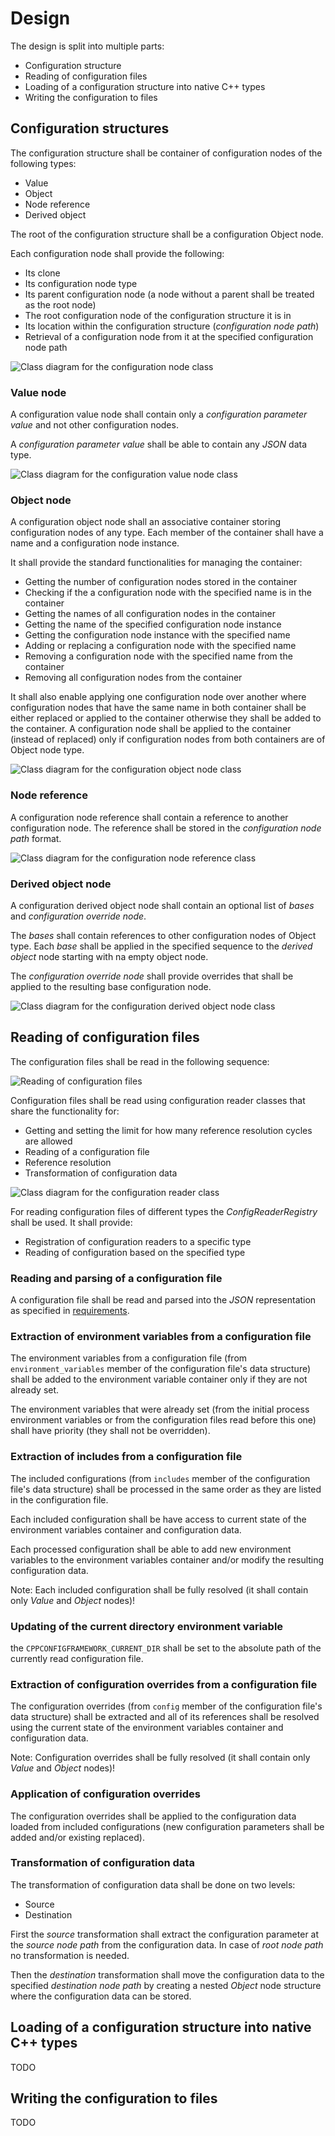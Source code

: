 # Design

The design is split into multiple parts:

* Configuration structure
* Reading of configuration files
* Loading of a configuration structure into native C++ types
* Writing the configuration to files


## Configuration structures

The configuration structure shall be container of configuration nodes of the following types:

* Value
* Object
* Node reference
* Derived object

The root of the configuration structure shall be a configuration Object node.

Each configuration node shall provide the following:

* Its clone
* Its configuration node type
* Its parent configuration node (a node without a parent shall be treated as the root node)
* The root configuration node of the configuration structure it is in
* Its location within the configuration structure (*configuration node path*)
* Retrieval of a configuration node from it at the specified configuration node path

![Class diagram for the configuration node class](Diagrams/ClassDiagrams/ConfigNode.svg "Class diagram for the configuration node class")


### Value node

A configuration value node shall contain only a *configuration parameter value* and not other configuration nodes.

A *configuration parameter value* shall be able to contain any *JSON* data type.

![Class diagram for the configuration value node class](Diagrams/ClassDiagrams/ConfigValueNode.svg "Class diagram for the configuration value node class")


### Object node

A configuration object node shall an associative container storing configuration nodes of any type. Each member of the container shall have a name and a configuration node instance.

It shall provide the standard functionalities for managing the container:

* Getting the number of configuration nodes stored in the container
* Checking if the a configuration node with the specified name is in the container
* Getting the names of all configuration nodes in the container
* Getting the name of the specified configuration node instance
* Getting the configuration node instance with the specified name
* Adding or replacing a configuration node with the specified name
* Removing a configuration node with the specified name from the container
* Removing all configuration nodes from the container

It shall also enable applying one configuration node over another where configuration nodes that have the same name in both container shall be either replaced or applied to the container otherwise they shall be added to the container. A configuration node shall be applied to the container (instead of replaced) only if configuration nodes from both containers are of Object node type.

![Class diagram for the configuration object node class](Diagrams/ClassDiagrams/ConfigObjectNode.svg "Class diagram for the configuration object node class")


### Node reference

A configuration node reference shall contain a reference to another configuration node. The reference shall be stored in the *configuration node path* format.

![Class diagram for the configuration node reference class](Diagrams/ClassDiagrams/ConfigNodeReference.svg "Class diagram for the configuration node reference class")


### Derived object node

A configuration derived object node shall contain an optional list of *bases* and *configuration override node*.

The *bases* shall contain references to other configuration nodes of Object type. Each *base* shall be applied in the specified sequence to the *derived object* node starting with na empty object node.

The *configuration override node* shall provide overrides that shall be applied to the resulting base configuration node.

![Class diagram for the configuration derived object node class](Diagrams/ClassDiagrams/ConfigDerivedObjectNode.svg "Class diagram for the configuration derived object node class")


## Reading of configuration files

The configuration files shall be read in the following sequence:

![Reading of configuration files](Diagrams/FlowCharts/ConfigReader.svg "Reading of configuration files")

Configuration files shall be read using configuration reader classes that share the functionality for:

* Getting and setting the limit for how many reference resolution cycles are allowed
* Reading of a configuration file
* Reference resolution
* Transformation of configuration data

![Class diagram for the configuration reader class](Diagrams/ClassDiagrams/ConfigReader.svg "Class diagram for the configuration reader class")

For reading configuration files of different types the *ConfigReaderRegistry* shall be used. It shall provide:

* Registration of configuration readers to a specific type
* Reading of configuration based on the specified type


### Reading and parsing of a configuration file

A configuration file shall be read and parsed into the *JSON* representation as specified in [requirements](Requirements.md).


### Extraction of environment variables from a configuration file

The environment variables from a configuration file (from ```environment_variables``` member of the configuration file's data structure) shall be added to the environment variable container only if they are not already set.

The environment variables that were already set (from the initial process environment variables or from the configuration files read before this one) shall have priority (they shall not be overridden).


### Extraction of includes from a configuration file

The included configurations (from ```includes``` member of the configuration file's data structure) shall be processed in the same order as they are listed in the configuration file.

Each included configuration shall be have access to current state of the environment variables container and configuration data.

Each processed configuration shall be able to add new environment variables to the environment variables container and/or modify the resulting configuration data.

Note: Each included configuration shall be fully resolved (it shall contain only *Value* and *Object* nodes)!


### Updating of the current directory environment variable

the ```CPPCONFIGFRAMEWORK_CURRENT_DIR``` shall be set to the absolute path of the currently read configuration file.


### Extraction of configuration overrides from a configuration file

The configuration overrides (from ```config``` member of the configuration file's data structure) shall be extracted and all of its references shall be resolved using the current state of the environment variables container and configuration data.

Note: Configuration overrides shall be fully resolved (it shall contain only *Value* and *Object* nodes)!


### Application of configuration overrides

The configuration overrides shall be applied to the configuration data loaded from included configurations (new configuration parameters shall be added and/or existing replaced).


### Transformation of configuration data

The transformation of configuration data shall be done on two levels:

* Source
* Destination

First the *source* transformation shall extract the configuration parameter at the *source node path* from the configuration data. In case of *root node path* no transformation is needed.

Then the *destination* transformation shall move the configuration data to the specified *destination node path* by creating a nested *Object* node structure where the configuration data can be stored.


## Loading of a configuration structure into native C++ types

TODO


## Writing the configuration to files

TODO
